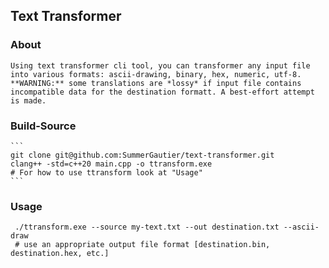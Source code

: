 ## Text Transformer

### About
    Using text transformer cli tool, you can transformer any input file into various formats: ascii-drawing, binary, hex, numeric, utf-8.
    **WARNING:** some translations are *lossy* if input file contains incompatible data for the destination formatt. A best-effort attempt is made.

### Build-Source
    ```
    git clone git@github.com:SummerGautier/text-transformer.git
    clang++ -std=c++20 main.cpp -o ttransform.exe
    # For how to use ttransform look at "Usage"
    ```

### Usage
     ./ttransform.exe --source my-text.txt --out destination.txt --ascii-draw
     # use an appropriate output file format [destination.bin, destination.hex, etc.]

    
